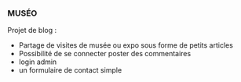 ### MUSÉO

Projet de blog :
- Partage de visites de musée ou expo sous forme de petits articles
- Possibilité de se connecter poster des commentaires
- login admin
- un formulaire de contact simple

